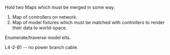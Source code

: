 Hold two Maps which must be merged in some way.

1) Map of controllers on network.
2) Map of model fixtures which must be matched with controllers to render their data to world-space.


Enumerate/traverse model elts.




L4-2-B1 -- no power branch cable.
